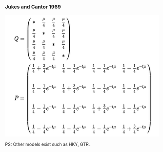 ### Jukes and Cantor 1969

<img src="img/jc.png" height = "400" />

PS: Other models exist such as HKY, GTR.